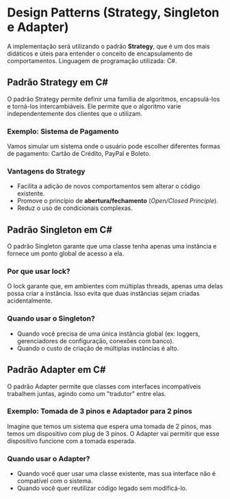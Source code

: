 # Design Patterns (Strategy, Singleton e Adapter)
A implementação será utilizando o padrão **Strategy**, que é um dos mais didáticos e úteis para entender o conceito de encapsulamento de comportamentos. Linguagem de programação utilizada: C#.

## Padrão Strategy em C#

O padrão Strategy permite definir uma família de algoritmos, encapsulá-los e torná-los intercambiáveis. Ele permite que o algoritmo varie independentemente dos clientes que o utilizam.

### Exemplo: Sistema de Pagamento

Vamos simular um sistema onde o usuário pode escolher diferentes formas de pagamento: Cartão de Crédito, PayPal e Boleto.

### Vantagens do Strategy

- Facilita a adição de novos comportamentos sem alterar o código existente.
- Promove o princípio de **abertura/fechamento** (_Open/Closed Principle_).
- Reduz o uso de condicionais complexas.

## Padrão Singleton em C#

O padrão Singleton garante que uma classe tenha apenas uma instância e fornece um ponto global de acesso a ela.

### Por que usar lock?
O lock garante que, em ambientes com múltiplas threads, apenas uma delas possa criar a instância. Isso evita que duas instâncias sejam criadas acidentalmente.

### Quando usar o Singleton?

- Quando você precisa de uma única instância global (ex: loggers, gerenciadores de configuração, conexões com banco).
- Quando o custo de criação de múltiplas instâncias é alto.

## Padrão Adapter em C#

O padrão Adapter permite que classes com interfaces incompatíveis trabalhem juntas, agindo como um "tradutor" entre elas.

### Exemplo: Tomada de 3 pinos e Adaptador para 2 pinos

Imagine que temos um sistema que espera uma tomada de 2 pinos, mas temos um dispositivo com plug de 3 pinos. O Adapter vai permitir que esse dispositivo funcione com a tomada esperada.

### Quando usar o Adapter?

- Quando você quer usar uma classe existente, mas sua interface não é compatível com o sistema.
- Quando você quer reutilizar código legado sem modificá-lo.
